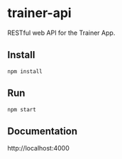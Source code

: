 # trainer-api

RESTful web API for the Trainer App.

## Install
```
npm install
```

## Run
```
npm start
```

## Documentation
http://localhost:4000
